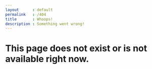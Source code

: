 ```yaml
---
layout      : default
permalink   : /404
title       : Whoops!
description : Something went wrong!
---
```


<h1>This page does not exist or is not available right now.</h1>

